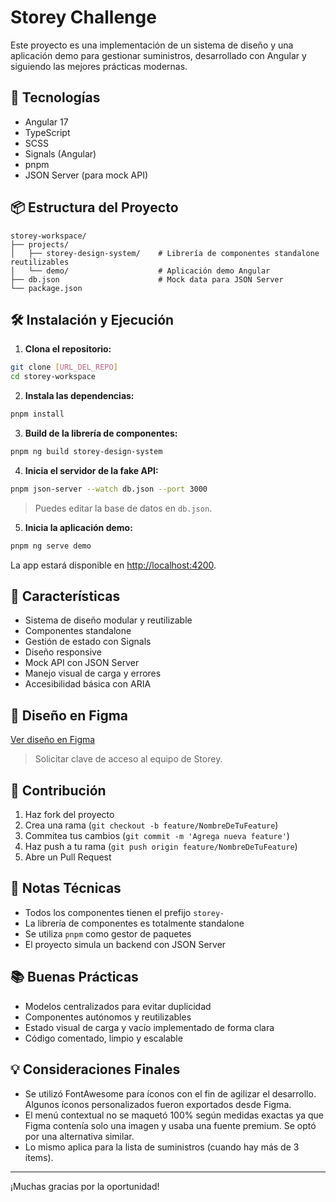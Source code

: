 # Storey Challenge

Este proyecto es una implementación de un sistema de diseño y una aplicación demo para gestionar suministros, desarrollado con Angular y siguiendo las mejores prácticas modernas.

## 🚀 Tecnologías

- Angular 17
- TypeScript
- SCSS
- Signals (Angular)
- pnpm
- JSON Server (para mock API)

## 📦 Estructura del Proyecto

```
storey-workspace/
├── projects/
│   ├── storey-design-system/    # Librería de componentes standalone reutilizables
│   └── demo/                    # Aplicación demo Angular
├── db.json                      # Mock data para JSON Server
└── package.json
```

## 🛠️ Instalación y Ejecución

1. **Clona el repositorio:**

```bash
git clone [URL_DEL_REPO]
cd storey-workspace
```

2. **Instala las dependencias:**

```bash
pnpm install
```

3. **Build de la librería de componentes:**

```bash
pnpm ng build storey-design-system
```

4. **Inicia el servidor de la fake API:**

```bash
pnpm json-server --watch db.json --port 3000
```

> Puedes editar la base de datos en `db.json`.

5. **Inicia la aplicación demo:**

```bash
pnpm ng serve demo
```

La app estará disponible en [http://localhost:4200](http://localhost:4200).

## 🎯 Características

- Sistema de diseño modular y reutilizable
- Componentes standalone
- Gestión de estado con Signals
- Diseño responsive
- Mock API con JSON Server
- Manejo visual de carga y errores
- Accesibilidad básica con ARIA

## 📄 Diseño en Figma

[Ver diseño en Figma](https://www.figma.com/design/gdO8zua1DWzUoAY8S387tq/Challenge---Storey?node-id=0-1&p=f&t=RUJ1cI9i3wQ9MgLY-0)

> Solicitar clave de acceso al equipo de Storey.

## 🤝 Contribución

1. Haz fork del proyecto
2. Crea una rama (`git checkout -b feature/NombreDeTuFeature`)
3. Commitea tus cambios (`git commit -m 'Agrega nueva feature'`)
4. Haz push a tu rama (`git push origin feature/NombreDeTuFeature`)
5. Abre un Pull Request

## 📝 Notas Técnicas

- Todos los componentes tienen el prefijo `storey-`
- La librería de componentes es totalmente standalone
- Se utiliza `pnpm` como gestor de paquetes
- El proyecto simula un backend con JSON Server

## 📚 Buenas Prácticas

- Modelos centralizados para evitar duplicidad
- Componentes autónomos y reutilizables
- Estado visual de carga y vacío implementado de forma clara
- Código comentado, limpio y escalable

## 💡 Consideraciones Finales

- Se utilizó FontAwesome para íconos con el fin de agilizar el desarrollo. Algunos íconos personalizados fueron exportados desde Figma.
- El menú contextual no se maquetó 100% según medidas exactas ya que Figma contenía solo una imagen y usaba una fuente premium. Se optó por una alternativa similar.
- Lo mismo aplica para la lista de suministros (cuando hay más de 3 ítems).

---

¡Muchas gracias por la oportunidad!
